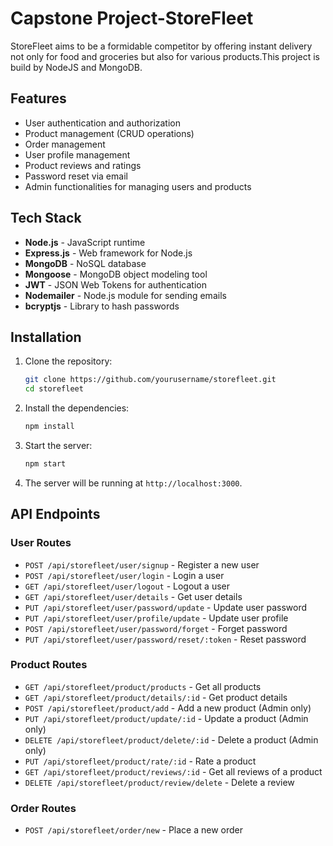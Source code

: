 # Capstone Project-StoreFleet

StoreFleet aims to be a formidable competitor by offering instant delivery not only for food and groceries but also for various products.This project is build by NodeJS and MongoDB.

## Features

- User authentication and authorization
- Product management (CRUD operations)
- Order management
- User profile management
- Product reviews and ratings
- Password reset via email
- Admin functionalities for managing users and products

## Tech Stack

- **Node.js** - JavaScript runtime
- **Express.js** - Web framework for Node.js
- **MongoDB** - NoSQL database
- **Mongoose** - MongoDB object modeling tool
- **JWT** - JSON Web Tokens for authentication
- **Nodemailer** - Node.js module for sending emails
- **bcryptjs** - Library to hash passwords

## Installation

1. Clone the repository:
    ```sh
    git clone https://github.com/yourusername/storefleet.git
    cd storefleet
    ```

2. Install the dependencies:
    ```sh
    npm install
    ```

3. Start the server:
    ```sh
    npm start
    ```

4. The server will be running at `http://localhost:3000`.

## API Endpoints

### User Routes

- `POST /api/storefleet/user/signup` - Register a new user
- `POST /api/storefleet/user/login` - Login a user
- `GET /api/storefleet/user/logout` - Logout a user
- `GET /api/storefleet/user/details` - Get user details
- `PUT /api/storefleet/user/password/update` - Update user password
- `PUT /api/storefleet/user/profile/update` - Update user profile
- `POST /api/storefleet/user/password/forget` - Forget password
- `PUT /api/storefleet/user/password/reset/:token` - Reset password

### Product Routes

- `GET /api/storefleet/product/products` - Get all products
- `GET /api/storefleet/product/details/:id` - Get product details
- `POST /api/storefleet/product/add` - Add a new product (Admin only)
- `PUT /api/storefleet/product/update/:id` - Update a product (Admin only)
- `DELETE /api/storefleet/product/delete/:id` - Delete a product (Admin only)
- `PUT /api/storefleet/product/rate/:id` - Rate a product
- `GET /api/storefleet/product/reviews/:id` - Get all reviews of a product
- `DELETE /api/storefleet/product/review/delete` - Delete a review

### Order Routes

- `POST /api/storefleet/order/new` - Place a new order